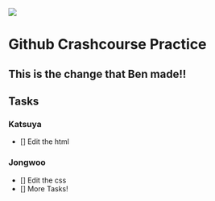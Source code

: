 ![](https://www.cloudsavvyit.com/thumbcache/0/0/85f60b663104f044ba4840ed62faeefe/p/uploads/2019/10/ba9a7cbd.png)

# Github Crashcourse Practice

## This is the change that Ben made!!

## Tasks

### Katsuya

- [] Edit the html

### Jongwoo

- [] Edit the css
- [] More Tasks!
